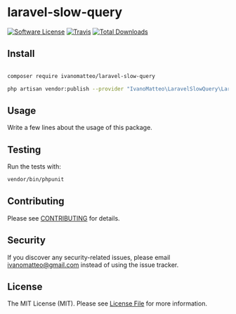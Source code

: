 # laravel-slow-query

[![Software License](https://img.shields.io/badge/license-MIT-brightgreen.svg?style=flat-square)](LICENSE.md)
[![Travis](https://img.shields.io/travis/ivanomatteo/laravel-slow-query.svg?style=flat-square)]()
[![Total Downloads](https://img.shields.io/packagist/dt/ivanomatteo/laravel-slow-query.svg?style=flat-square)](https://packagist.org/packages/ivanomatteo/laravel-slow-query)


## Install

```bash

composer require ivanomatteo/laravel-slow-query

php artisan vendor:publish --provider "IvanoMatteo\LaravelSlowQuery\LaravelSlowQueryServiceProvider" --tag 

```


## Usage

Write a few lines about the usage of this package.


## Testing

Run the tests with:

```bash
vendor/bin/phpunit
```


## Contributing

Please see [CONTRIBUTING](CONTRIBUTING.md) for details.


## Security

If you discover any security-related issues, please email ivanomatteo@gmail.com instead of using the issue tracker.


## License

The MIT License (MIT). Please see [License File](/LICENSE.md) for more information.